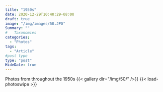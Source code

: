 ```yaml
---
title: "1950s"
date: 2020-12-29T10:40:29-08:00
draft: true
image: "/img/images/50.JPG"
Summary: ""
#   Taxonomies
categories:
  - "Photos"
tags:
  - "Article"
#post type
type: "post"
HideDate: true
---
```


Photos from throughout the 1950s
{{< gallery dir="/img/50/" />}} {{< load-photoswipe >}}
